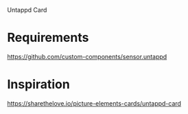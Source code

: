 Untappd Card

# Requirements
https://github.com/custom-components/sensor.untappd

# Inspiration
https://sharethelove.io/picture-elements-cards/untappd-card
